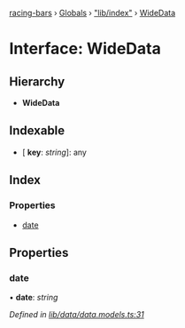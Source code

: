 [racing-bars](../README.md) › [Globals](../globals.md) › ["lib/index"](../modules/_lib_index_.md) › [WideData](_lib_index_.widedata.md)

# Interface: WideData

## Hierarchy

* **WideData**

## Indexable

* \[ **key**: *string*\]: any

## Index

### Properties

* [date](_lib_index_.widedata.md#date)

## Properties

###  date

• **date**: *string*

*Defined in [lib/data/data.models.ts:31](https://github.com/hatemhosny/racing-bars-history/blob/4bb04c0/src/lib/data/data.models.ts#L31)*
